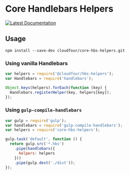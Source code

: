 # Core Handlebars Helpers

[![Latest Documentation](https://doxdox.org/images/badge-flat.svg)](https://doxdox.org/cloudfour/core-hbs-helpers/)

## Usage

```
npm install --save-dev cloudfour/core-hbs-helpers.git
```

### Using vanilla Handlebars
```js
var helpers = require('@cloudfour/hbs-helpers');
var Handlebars = require('handlebars');

Object.keys(helpers).forEach(function (key) {
  Handlebars.registerHelper(key, helpers[key]);
});
```

### Using `gulp-compile-handlebars`
```js
var gulp = require('gulp');
var handlebars = require('gulp-compile-handlebars');
var helpers = require('core-hbs-helpers');

gulp.task('default', function () {
  return gulp.src('*.hbs')
    .pipe(handlebars({
      helpers: helpers
    }))
    .pipe(gulp.dest('./dist'));
});
```

